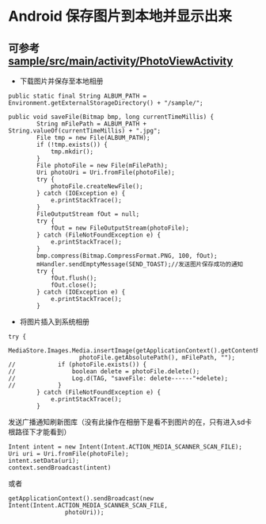 # Android 保存图片到本地并显示出来
## 可参考[sample/src/main/activity/PhotoViewActivity]
* 下载图片并保存至本地相册
```
public static final String ALBUM_PATH = Environment.getExternalStorageDirectory() + "/sample/";

public void saveFile(Bitmap bmp, long currentTimeMillis) {
        String mFilePath = ALBUM_PATH + String.valueOf(currentTimeMillis) + ".jpg";
        File tmp = new File(ALBUM_PATH);
        if (!tmp.exists()) {
            tmp.mkdir();
        }
        File photoFile = new File(mFilePath);
        Uri photoUri = Uri.fromFile(photoFile);
        try {
            photoFile.createNewFile();
        } catch (IOException e) {
            e.printStackTrace();
        }
        FileOutputStream fOut = null;
        try {
            fOut = new FileOutputStream(photoFile);
        } catch (FileNotFoundException e) {
            e.printStackTrace();
        }
        bmp.compress(Bitmap.CompressFormat.PNG, 100, fOut);
        mHandler.sendEmptyMessage(SEND_TOAST);//发送图片保存成功的通知
        try {
            fOut.flush();
            fOut.close();
        } catch (IOException e) {
            e.printStackTrace();
        }

```
* 将图片插入到系统相册
```
try {
       MediaStore.Images.Media.insertImage(getApplicationContext().getContentResolver(),
                    photoFile.getAbsolutePath(), mFilePath, "");
//            if (photoFile.exists()) {
//                boolean delete = photoFile.delete();
//                Log.d(TAG, "saveFile: delete------"+delete);
//            }
        } catch (FileNotFoundException e) {
            e.printStackTrace();
        }
```
发送广播通知刷新图库（没有此操作在相册下是看不到图片的在，只有进入sd卡根路径下才能看到）

```
Intent intent = new Intent(Intent.ACTION_MEDIA_SCANNER_SCAN_FILE);
Uri uri = Uri.fromFile(photoFile);
intent.setData(uri);
context.sendBroadcast(intent)
```
或者
```
getApplicationContext().sendBroadcast(new Intent(Intent.ACTION_MEDIA_SCANNER_SCAN_FILE,
                photoUri));
```


[sample/src/main/activity/PhotoViewActivity]:https://github.com/SibreiaDante/SiberiaDanteLib/blob/master/sample/src/main/java/com/sample/activity/PhotoViewActivity.java
